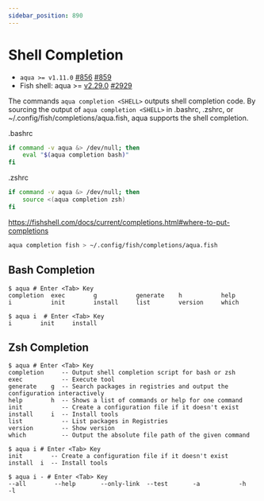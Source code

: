 ```yaml
---
sidebar_position: 890
---
```


# Shell Completion

- `aqua >= v1.11.0` [#856](https://github.com/aquaproj/aqua/issues/856) [#859](https://github.com/aquaproj/aqua/pull/859)
- Fish shell: aqua >= [v2.29.0](https://github.com/aquaproj/aqua/releases/tag/v2.29.0) [#2929](https://github.com/aquaproj/aqua/pull/2929)

The commands `aqua completion <SHELL>` outputs shell completion code.
By sourcing the output of `aqua completion <SHELL>` in .bashrc, .zshrc, or ~/.config/fish/completions/aqua.fish,
aqua supports the shell completion.

.bashrc

```sh
if command -v aqua &> /dev/null; then
    eval "$(aqua completion bash)"
fi
```

.zshrc

```sh
if command -v aqua &> /dev/null; then
    source <(aqua completion zsh)
fi
```

https://fishshell.com/docs/current/completions.html#where-to-put-completions

```sh
aqua completion fish > ~/.config/fish/completions/aqua.fish
```

## Bash Completion

```console
$ aqua # Enter <Tab> Key
completion  exec        g           generate    h           help        i           init        install     list        version     which
```

```console
$ aqua i  # Enter <Tab> Key
i        init     install
```

## Zsh Completion

```console
$ aqua # Enter <Tab> Key
completion     -- Output shell completion script for bash or zsh
exec           -- Execute tool
generate    g  -- Search packages in registries and output the configuration interactively
help        h  -- Shows a list of commands or help for one command
init           -- Create a configuration file if it doesn't exist
install     i  -- Install tools
list           -- List packages in Registries
version        -- Show version
which          -- Output the absolute file path of the given command
```

```console
$ aqua i # Enter <Tab> Key
init        -- Create a configuration file if it doesn't exist
install  i  -- Install tools
```

```console
$ aqua i - # Enter <Tab> Key
--all        --help       --only-link  --test       -a           -h           -l
```
